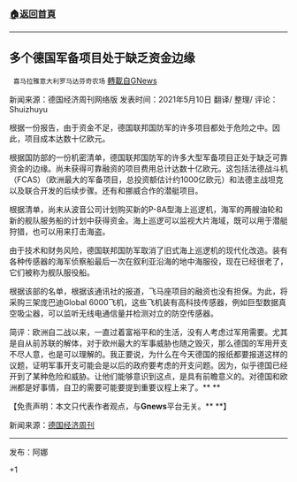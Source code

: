 ###  [:house:返回首頁](https://github.com/ourhimalayas/txt)
---

## 多个德国军备项目处于缺乏资金边缘
` 喜马拉雅意大利罗马达芬奇农场` [轉載自GNews](https://gnews.org/zh-hans/1233406/)

新闻来源：德国经济周刊网络版
发表时间：2021年5月10日
翻译/ 整理/ 评论： Shuizhuyu

根据一份报告，由于资金不足，德国联邦国防军的许多项目都处于危险之中。因此，项目成本达数十亿欧元。

根据国防部的一份机密清单，德国联邦国防军的许多大型军备项目正处于缺乏可靠资金的边缘。尚未获得可靠融资的项目费用总计达数十亿欧元。这包括法德战斗机（FCAS）（欧洲最大的军备项目，总投资额估计约1000亿欧元）和法德主战坦克以及联合开发的后续步骤。还有和挪威合作的潜艇项目。

根据清单，尚未从波音公司计划购买新的P-8A型海上巡逻机，海军的两艘油轮和新的舰队服务船的计划中获得资金。海上巡逻可以监视大片海域，既可以用于潜艇狩猎，也可以用来打击海盗。

由于技术和财务风险，德国联邦国防军取消了旧式海上巡逻机的现代化改造。装有各种传感器的海军侦察船最后一次在叙利亚沿海的地中海服役，现在已经很老了，它们被称为舰队服役船。

根据该部的名单，根据该通讯社的报道，飞马座项目的融资也没有担保。为此，将采购三架庞巴迪Global 6000飞机，这些飞机装有高科技传感器，例如巨型数据真空吸尘器，可以监听无线电通信量并检测对立的防空传感器。

简评：欧洲自二战以来，一直过着富裕平和的生活，没有人考虑过军用需要。尤其是自从前苏联的解体，对于欧州最大的军事威胁也随之毁灭，那么德国的军用开支不尽人意，也是可以理解的。我正要说，为什么在今天德国的报纸都要报道这样的议题，证明军事开支可能会是以后的政府要考虑的开支问题。因为，似乎德国已经开到了某种危险和威胁。让他们能够意识到这点，是具有前瞻意义的。对德国和欧洲都是好事情，自卫的需要可能要提到重要议程上来了。** **

【免责声明：本文只代表作者观点，与**Gnews**平台无关。** **】

新闻来源：[德国经济周刊](https://www.wiwo.de/politik/deutschland/verteidigungspolitik-mehrere-deutsche-ruestungsprojekte-stehen-offenbar-auf-der-kippe/27176550.html)

* * *

发布：阿娜

+1

